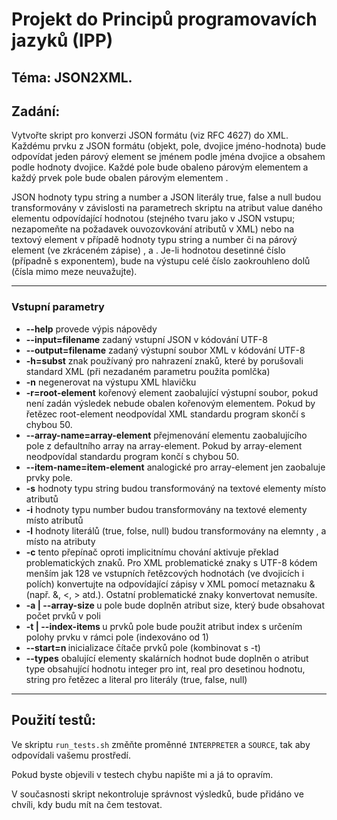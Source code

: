 # Projekt do Principů programovavích jazyků (IPP)


## Téma: JSON2XML.

## Zadání: 

Vytvořte skript pro konverzi JSON formátu (viz RFC 4627) do XML. Každému prvku z JSON formátu (objekt, pole, dvojice jméno-hodnota) bude odpovídat jeden párový element se jménem podle jména dvojice a obsahem podle hodnoty dvojice. Každé pole bude obaleno párovým elementem <array> a každý prvek pole bude obalen párovým elementem <item>.

JSON hodnoty typu string a number a JSON literály true, false a null budou transformovány v závislosti na parametrech skriptu na atribut value daného elementu odpovídající hodnotou (stejného tvaru jako v JSON vstupu; nezapomeňte na požadavek ouvozovkování atributů v XML) nebo na textový element v případě hodnoty typu string a number či na párový element (ve zkráceném zápise) <true/>, <false/> a <null/>. Je-li hodnotou desetinné číslo (případně s exponentem), bude na výstupu celé číslo zaokrouhleno dolů (čísla mimo meze neuvažujte).

---
### Vstupní parametry

* <b>--help</b> provede výpis nápovědy
* <b>--input=filename</b> zadaný vstupní JSON v kódování UTF-8
* <b>--output=filename</b> zadaný výstupní soubor XML v kódování UTF-8
* <b>-h=subst</b> znak používaný pro nahrazení znaků, které by porušovali standard XML (při nezadaném parametru použita pomlčka)
* <b>-n</b> negenerovat na výstupu XML hlavičku
* <b>-r=root-element</b> kořenový element zaobalující výstupní soubor, pokud není zadán výsledek nebude obalen kořenovým elementem. Pokud by řetězec root-element neodpovídal XML standardu program skončí s chybou 50.
* <b>--array-name=array-element</b> přejmenování elementu zaobalujícího pole z defaultního array na array-element. Pokud by array-element neodpovídal standardu program končí s chybou 50.
* <b>--item-name=item-element</b> analogické pro array-element jen zaobaluje prvky pole.
* <b>-s</b> hodnoty typu string budou transformováný na textové elementy místo atributů
* <b>-i</b> hodnoty typu number budou transformovány na textové elementy místo atributů
* <b>-l</b> hodnoty literálů (true, folse, null) budou transformovány na elemnty <true/>, <false/> a <null/> místo na atributy
* <b>-c</b> tento přepínač oproti implicitnímu chování aktivuje překlad problematických znaků. Pro XML problematické znaky s UTF-8 kódem menším jak 128 ve vstupních řetězcových hodnotách (ve dvojicích i polích) konvertujte na odpovídající zápisy v XML pomocí metaznaku & (např. &amp;, &lt;, &gt; atd.). Ostatní problematické znaky konvertovat nemusíte.
* <b>-a | --array-size </b> u pole bude doplněn atribut size, který bude obsahovat počet prvků v poli
* <b>-t | --index-items </b> u prvků pole bude použit atribut index s určením polohy prvku v rámci pole (indexováno od 1)
* <b>--start=n </b> inicializace čítače prvků pole (kombinovat s -t)
* <b>--types</b> obalující elementy skalárních hodnot bude doplněn o atribut type obsahující hodnotu integer pro int, real pro desetinou hodnotu, string pro řetězec a literal pro literály (true, false, null)
---
## Použití testů:
Ve skriptu <code>run_tests.sh</code> změňte proměnné <code>INTERPRETER</code> a <code>SOURCE</code>, tak aby odpovídali vašemu prostředí.

Pokud byste objevili v testech chybu napište mi a já to opravím.

V současnosti skript nekontroluje správnost výsledků, bude přidáno ve chvíli, kdy budu mít na čem testovat.